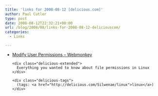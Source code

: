 ```yaml
---
title: 'links for 2008-08-12 [delicious.com]'
author: Paul Cutler
type: post
date: 2008-08-12T22:32:21+00:00
url: /blog/2008/08/links-for-2008-08-12-deliciouscom/
categories:
  - Links

---
```

<ul class="delicious">
  <li>
    <div class="delicious-link">
      <a href="http://www.webmonkey.com/tutorial/Modify_User_Permissions">Modify User Permissions &#8211; Webmonkey</a>
    </div>
    
    <div class="delicious-extended">
      Everything you wanted to know about file permissions in Linux
    </div>
    
    <div class="delicious-tags">
      (tags: <a href="http://delicious.com/Silwenae/linux">linux</a>)
    </div>
  </li>
</ul>